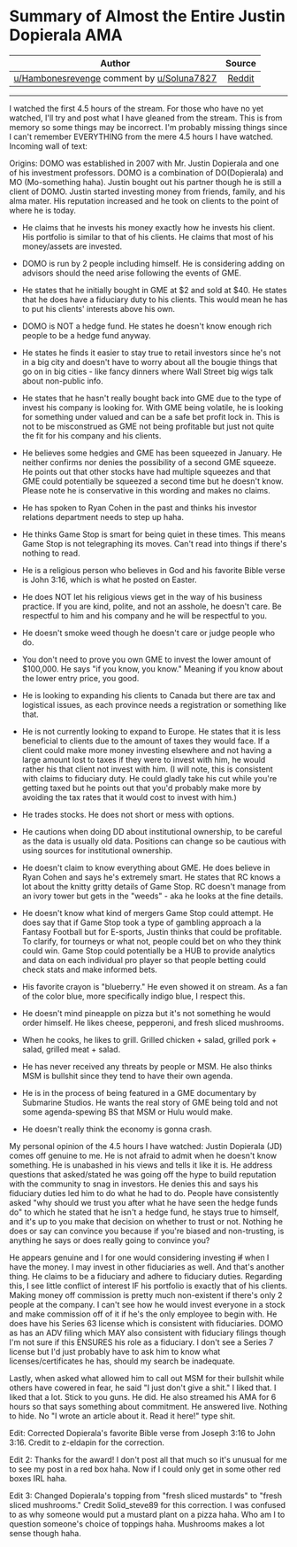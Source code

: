 # Summary of Almost the Entire Justin Dopierala AMA

| Author      | Source | 
|  :----:     |    :----:   |        
| [u/Hambonesrevenge](https://www.reddit.com/user/Hambonesrevenge/) comment by [u/Soluna7827](https://www.reddit.com/user/Soluna7827/)| [Reddit](https://www.reddit.com/r/Superstonk/comments/mvheh5/can_we_show_some_love_for_this_guy_he_literally/gvclvdn/) |

---

I watched the first 4.5 hours of the stream. For those who have no yet watched, I'll try and post what I have gleaned from the stream. This is from memory so some things may be incorrect. I'm probably missing things since I can't remember EVERYTHING from the mere 4.5 hours I have watched. Incoming wall of text:

Origins: DOMO was established in 2007 with Mr. Justin Dopierala and one of his investment professors. DOMO is a combination of DO(Dopierala) and MO (Mo-something haha). Justin bought out his partner though he is still a client of DOMO. Justin started investing money from friends, family, and his alma mater. His reputation increased and he took on clients to the point of where he is today.

-   He claims that he invests his money exactly how he invests his client. His portfolio is similar to that of his clients. He claims that most of his money/assets are invested.

-   DOMO is run by 2 people including himself. He is considering adding on advisors should the need arise following the events of GME.

-   He states that he initially bought in GME at $2 and sold at $40. He states that he does have a fiduciary duty to his clients. This would mean he has to put his clients' interests above his own.

-   DOMO is NOT a hedge fund. He states he doesn't know enough rich people to be a hedge fund anyway.

-   He states he finds it easier to stay true to retail investors since he's not in a big city and doesn't have to worry about all the bougie things that go on in big cities - like fancy dinners where Wall Street big wigs talk about non-public info.

-   He states that he hasn't really bought back into GME due to the type of invest his company is looking for. With GME being volatile, he is looking for something under valued and can be a safe bet profit lock in. This is not to be misconstrued as GME not being profitable but just not quite the fit for his company and his clients.

-   He believes some hedgies and GME has been squeezed in January. He neither confirms nor denies the possibility of a second GME squeeze. He points out that other stocks have had multiple squeezes and that GME could potentially be squeezed a second time but he doesn't know. Please note he is conservative in this wording and makes no claims.

-   He has spoken to Ryan Cohen in the past and thinks his investor relations department needs to step up haha.

-   He thinks Game Stop is smart for being quiet in these times. This means Game Stop is not telegraphing its moves. Can't read into things if there's nothing to read.

-   He is a religious person who believes in God and his favorite Bible verse is John 3:16, which is what he posted on Easter.

-   He does NOT let his religious views get in the way of his business practice. If you are kind, polite, and not an asshole, he doesn't care. Be respectful to him and his company and he will be respectful to you.

-   He doesn't smoke weed though he doesn't care or judge people who do.

-   You don't need to prove you own GME to invest the lower amount of $100,000. He says "if you know, you know." Meaning if you know about the lower entry price, you good.

-   He is looking to expanding his clients to Canada but there are tax and logistical issues, as each province needs a registration or something like that.

-   He is not currently looking to expand to Europe. He states that it is less beneficial to clients due to the amount of taxes they would face. If a client could make more money investing elsewhere and not having a large amount lost to taxes if they were to invest with him, he would rather his that client not invest with him. (I will note, this is consistent with claims to fiduciary duty. He could gladly take his cut while you're getting taxed but he points out that you'd probably make more by avoiding the tax rates that it would cost to invest with him.)

-   He trades stocks. He does not short or mess with options.

-   He cautions when doing DD about institutional ownership, to be careful as the data is usually old data. Positions can change so be cautious with using sources for institutional ownership.

-   He doesn't claim to know everything about GME. He does believe in Ryan Cohen and says he's extremely smart. He states that RC knows a lot about the knitty gritty details of Game Stop. RC doesn't manage from an ivory tower but gets in the "weeds" - aka he looks at the fine details.

-   He doesn't know what kind of mergers Game Stop could attempt. He does say that if Game Stop took a type of gambling approach a la Fantasy Football but for E-sports, Justin thinks that could be profitable. To clarify, for tourneys or what not, people could bet on who they think could win. Game Stop could potentially be a HUB to provide analytics and data on each individual pro player so that people betting could check stats and make informed bets.

-   His favorite crayon is "blueberry." He even showed it on stream. As a fan of the color blue, more specifically indigo blue, I respect this.

-   He doesn't mind pineapple on pizza but it's not something he would order himself. He likes cheese, pepperoni, and fresh sliced mushrooms.

-   When he cooks, he likes to grill. Grilled chicken + salad, grilled pork + salad, grilled meat + salad.

-   He has never received any threats by people or MSM. He also thinks MSM is bullshit since they tend to have their own agenda.

-   He is in the process of being featured in a GME documentary by Submarine Studios. He wants the real story of GME being told and not some agenda-spewing BS that MSM or Hulu would make.

-   He doesn't really think the economy is gonna crash.

My personal opinion of the 4.5 hours I have watched: Justin Dopierala (JD) comes off genuine to me. He is not afraid to admit when he doesn't know something. He is unabashed in his views and tells it like it is. He address questions that asked/stated he was going off the hype to build reputation with the community to snag in investors. He denies this and says his fiduciary duties led him to do what he had to do. People have consistently asked "why should we trust you after what he have seen the hedge funds do" to which he stated that he isn't a hedge fund, he stays true to himself, and it's up to you make that decision on whether to trust or not. Nothing he does or say can convince you because if you're biased and non-trusting, is anything he says or does really going to convince you?

He appears genuine and I for one would considering investing ~~if~~ when I have the money. I may invest in other fiduciaries as well. And that's another thing. He claims to be a fiduciary and adhere to fiduciary duties. Regarding this, I see little conflict of interest IF his portfolio is exactly that of his clients. Making money off commission is pretty much non-existent if there's only 2 people at the company. I can't see how he would invest everyone in a stock and make commission off of it if he's the only employee to begin with. He does have his Series 63 license which is consistent with fiduciaries. DOMO as has an ADV filing which MAY also consistent with fiduciary filings though I'm not sure if this ENSURES his role as a fiduciary. I don't see a Series 7 license but I'd just probably have to ask him to know what licenses/certificates he has, should my search be inadequate.

Lastly, when asked what allowed him to call out MSM for their bullshit while others have cowered in fear, he said "I just don't give a shit." I liked that. I liked that a lot. Stick to you guns. He did. He also streamed his AMA for 6 hours so that says something about commitment. He answered live. Nothing to hide. No "I wrote an article about it. Read it here!" type shit.

Edit: Corrected Dopierala's favorite Bible verse from Joseph 3:16 to John 3:16. Credit to z-eldapin for the correction.

Edit 2: Thanks for the award! I don't post all that much so it's unusual for me to see my post in a red box haha. Now if I could only get in some other red boxes IRL haha.

Edit 3: Changed Dopierala's topping from "fresh sliced mustards" to "fresh sliced mushrooms." Credit Solid_steve89 for this correction. I was confused to as why someone would put a mustard plant on a pizza haha. Who am I to question someone's choice of toppings haha. Mushrooms makes a lot sense though haha.
